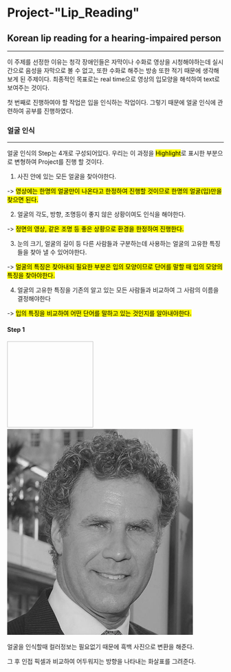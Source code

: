 # Project-"Lip_Reading"

## Korean lip reading for a hearing-impaired person
----

 이 주제를 선정한 이유는 청각 장애인들은 자막이나 수화로 영상을 시청해야하는데 실시간으로 음성을 자막으로 볼 수 없고, 또한 수화로 해주는 방송 또한 적기 때문에 생각해보게 된 주제이다. 최종적인 목표로는 real time으로 영상의 입모양을 해석하여 text로 보여주는 것이다. 
 
 첫 번째로 진행하여야 할 작업은 입을 인식하는 작업이다. 그렇기 때문에 얼굴 인식에 관련하여 공부를 진행하였다.
 
### 얼굴 인식
----
  얼굴 인식의 Step는 4개로 구성되어있다. 우리는 이 과정을 <mark>Highlight</mark>로 표시한 부분으로 변형하여 Project를 진행 할 것이다.
  
  1. 사진 안에 있는 모든 얼굴을 찾아야한다.
 
  -> <mark>영상에는 한명의 얼굴만이 나온다고 한정하여 진행할 것이므로 한명의 얼굴(입)만을 찾으면 된다.</mark>
  
  2. 얼굴의 각도, 방향, 조명등이 좋지 않은 상황이여도 인식을 해야한다.

  -> <mark>정면의 영상, 같은 조명 등 좋은 상황으로 환경을 한정하여 진행한다.</mark>
  
  3. 눈의 크기, 얼굴의 길이 등 다른 사람들과 구분하는데 사용하는 얼굴의 고유한 특징들을 찾아 낼 수 있어야한다.

  -> <mark>얼굴의 특징은 찾아내되 필요한 부분은 입의 모양이므로 단어를 말할 때 입의 모양의 특징을 찾아야한다.</mark>
  
  
  4. 얼굴의 고유한 특징을 기존의 알고 있는 모든 사람들과 비교하여 그 사람의 이름을 결정해야한다

  -> <mark>입의 특징을 비교하여 어떤 단어를 말하고 있는 것인지를 알아내야한다.</mark>

#### Step 1
<img width="200" height="200">![Alt text](/images/step1_1.png)</img>
    
 
 얼굴을 인식할때 컬러정보는 필요없기 때문에 흑백 사진으로 변환을 해준다.
 
그 후 인접 픽셀과 비교하여 어두워지는 방향을 나타내는 화살표를 그려준다.





